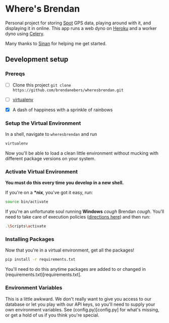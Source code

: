 # Where's Brendan

Personal project for storing [Spot](http://findmespot.com) GPS data, playing around with it, and displaying it in online.
This app runs a web dyno on [Heroku](http://heroku.com) and a worker dyno using [Celery](http://www.celeryproject.org/).

Many thanks to [Sinan](https://github.com/sinanuozdemir) for helping me get started.

## Development setup

### Prereqs

- [ ] Clone this project `git clone https://github.com/brendanebers/wheresbrendan.git`
- [ ] [virtualenv](https://pypi.python.org/pypi/virtualenv/1.8.2)
- [x] A dash of happiness with a sprinkle of rainbows


### Setup the Virtual Environment

In a shell, navigate to `wheresbrendan` and run

```bash
virtualenv
```

Now you'll be able to load a clean little environment without mucking with different package versions on your system.


### Activate Virtual Environment

**You must do this every time you develop in a new shell.**

If you're on a **\*nix**, you've got it easy, run:

```bash
source bin/activate
```

If you're an unfortunate soul running **Windows** *cough* Brendan *cough*. You'll need to take care of execution policies ([directions here](https://pypi.python.org/pypi/virtualenv/1.8.2#activate-script)) and then run:

```bash
.\Scripts\activate
```

### Installing Packages

Now that you're in a virtual environment, get all the packages!

```bash
pip install -r requirements.txt
```

You'll need to do this anytime packages are added to or changed in (requirements.txt)[requirements.txt].

### Environment Variables

This is a little awkward.
We don't really want to give you access to our database or let you play with our API keys,
so you'll need to supply your own environment variables.
See (config.py)[config.py] for what's missing, or get a hold of us if you think you're special.
